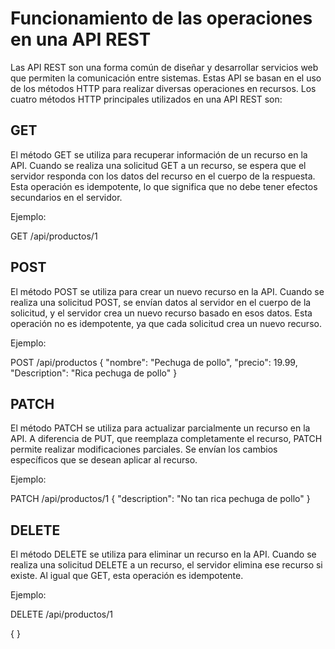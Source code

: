 # Funcionamiento de las operaciones en una API REST

Las API REST son una forma común de diseñar y desarrollar servicios web que permiten la comunicación entre sistemas. Estas API se basan en el uso de los métodos HTTP para realizar diversas operaciones en recursos. Los cuatro métodos HTTP principales utilizados en una API REST son:

## GET
El método GET se utiliza para recuperar información de un recurso en la API. Cuando se realiza una solicitud GET a un recurso, se espera que el servidor responda con los datos del recurso en el cuerpo de la respuesta. Esta operación es idempotente, lo que significa que no debe tener efectos secundarios en el servidor.

Ejemplo:

GET /api/productos/1


## POST

El método POST se utiliza para crear un nuevo recurso en la API. Cuando se realiza una solicitud POST, se envían datos al servidor en el cuerpo de la solicitud, y el servidor crea un nuevo recurso basado en esos datos. Esta operación no es idempotente, ya que cada solicitud crea un nuevo recurso.

Ejemplo:

POST /api/productos
{
"nombre": "Pechuga de pollo",
"precio": 19.99,
"Description": "Rica pechuga de pollo"
}


## PATCH

El método PATCH se utiliza para actualizar parcialmente un recurso en la API. A diferencia de PUT, que reemplaza completamente el recurso, PATCH permite realizar modificaciones parciales. Se envían los cambios específicos que se desean aplicar al recurso.

Ejemplo:

PATCH /api/productos/1
{
"description": "No tan rica pechuga de pollo"
}


## DELETE

El método DELETE se utiliza para eliminar un recurso en la API. Cuando se realiza una solicitud DELETE a un recurso, el servidor elimina ese recurso si existe. Al igual que GET, esta operación es idempotente.

Ejemplo:

DELETE /api/productos/1

{
}
